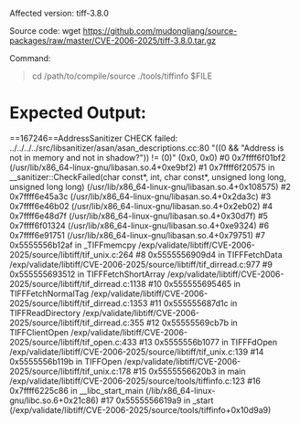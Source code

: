 Affected version:
tiff-3.8.0

Source code:
wget https://github.com/mudongliang/source-packages/raw/master/CVE-2006-2025/tiff-3.8.0.tar.gz

Command:
> cd /path/to/compile/source
> ./tools/tiffinfo $FILE

Expected Output:
=================================================================
==167246==AddressSanitizer CHECK failed: ../../../../src/libsanitizer/asan/asan_descriptions.cc:80 "((0 && "Address is not in memory and not in shadow?")) != (0)" (0x0, 0x0)
    #0 0x7ffff6f01bf2  (/usr/lib/x86_64-linux-gnu/libasan.so.4+0xe9bf2)
    #1 0x7ffff6f20575 in __sanitizer::CheckFailed(char const*, int, char const*, unsigned long long, unsigned long long) (/usr/lib/x86_64-linux-gnu/libasan.so.4+0x108575)
    #2 0x7ffff6e45a3c  (/usr/lib/x86_64-linux-gnu/libasan.so.4+0x2da3c)
    #3 0x7ffff6e46b02  (/usr/lib/x86_64-linux-gnu/libasan.so.4+0x2eb02)
    #4 0x7ffff6e48d7f  (/usr/lib/x86_64-linux-gnu/libasan.so.4+0x30d7f)
    #5 0x7ffff6f01324  (/usr/lib/x86_64-linux-gnu/libasan.so.4+0xe9324)
    #6 0x7ffff6e91751  (/usr/lib/x86_64-linux-gnu/libasan.so.4+0x79751)
    #7 0x5555556b12af in _TIFFmemcpy /exp/validate/libtiff/CVE-2006-2025/source/libtiff/tif_unix.c:264
    #8 0x5555556909d4 in TIFFFetchData /exp/validate/libtiff/CVE-2006-2025/source/libtiff/tif_dirread.c:977
    #9 0x555555693512 in TIFFFetchShortArray /exp/validate/libtiff/CVE-2006-2025/source/libtiff/tif_dirread.c:1138
    #10 0x555555695465 in TIFFFetchNormalTag /exp/validate/libtiff/CVE-2006-2025/source/libtiff/tif_dirread.c:1353
    #11 0x555555687d1c in TIFFReadDirectory /exp/validate/libtiff/CVE-2006-2025/source/libtiff/tif_dirread.c:355
    #12 0x55555569cb7b in TIFFClientOpen /exp/validate/libtiff/CVE-2006-2025/source/libtiff/tif_open.c:433
    #13 0x5555556b1077 in TIFFFdOpen /exp/validate/libtiff/CVE-2006-2025/source/libtiff/tif_unix.c:139
    #14 0x5555556b119b in TIFFOpen /exp/validate/libtiff/CVE-2006-2025/source/libtiff/tif_unix.c:178
    #15 0x5555556620b3 in main /exp/validate/libtiff/CVE-2006-2025/source/tools/tiffinfo.c:123
    #16 0x7ffff6225c86 in __libc_start_main (/lib/x86_64-linux-gnu/libc.so.6+0x21c86)
    #17 0x5555556619a9 in _start (/exp/validate/libtiff/CVE-2006-2025/source/tools/tiffinfo+0x10d9a9)

